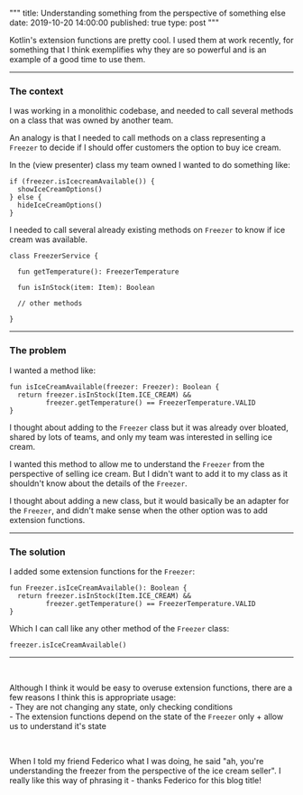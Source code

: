 """
title: Understanding something from the perspective of something else
date: 2019-10-20 14:00:00
published: true
type: post
"""

Kotlin's extension functions are pretty cool.  I used them at work recently, for something that I think exemplifies why they are so powerful and is an example of a good time to use them.

-----

### The context

I was working in a monolithic codebase, and needed to call several methods on a class that was owned by another team.  

An analogy is that I needed to call methods on a class representing a `Freezer` to decide if I should offer customers the option to buy ice cream.  

In the (view presenter) class my team owned I wanted to do something like:

```
if (freezer.isIcecreamAvailable()) {
  showIceCreamOptions()
} else {
  hideIceCreamOptions()
}
```

I needed to call several already existing methods on `Freezer` to know if ice cream was available.

```
class FreezerService {

  fun getTemperature(): FreezerTemperature

  fun isInStock(item: Item): Boolean

  // other methods

}
```

-----

### The problem

I wanted a method like:

```
fun isIceCreamAvailable(freezer: Freezer): Boolean {
  return freezer.isInStock(Item.ICE_CREAM) &&
         freezer.getTemperature() == FreezerTemperature.VALID
}

```

I thought about adding to the `Freezer` class but it was already over bloated, shared by lots of teams, and only my team was interested in selling ice cream.  

I wanted this method to allow me to understand the `Freezer` from the perspective of selling ice cream.  But I didn't want to add it to my class as it shouldn't know about the details of the `Freezer`.

I thought about adding a new class, but it would basically be an adapter for the `Freezer`, and didn't make sense when the other option was to add extension functions.

-----

### The solution
I added some extension functions for the `Freezer`:

```
fun Freezer.isIceCreamAvailable(): Boolean {
  return freezer.isInStock(Item.ICE_CREAM) &&
         freezer.getTemperature() == FreezerTemperature.VALID
}
```

Which I can call like any other method of the `Freezer` class:

```
freezer.isIceCreamAvailable()
```

-----
<br>

Although I think it would be easy to overuse extension functions, there are a few reasons I think this is appropriate usage:
<br> - They are not changing any state, only checking conditions
<br> - The extension functions depend on the state of the `Freezer` only + allow us to understand it's state

<br>

When I told my friend Federico what I was doing, he said "ah, you're understanding the freezer from the perspective of the ice cream seller".  I really like this way of phrasing it - thanks Federico for this blog title!
